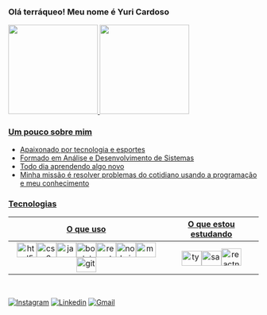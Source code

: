### Olá terráqueo! Meu nome é Yuri Cardoso
<div style="display: inline_block;">
<a href="https://github.com/lllYuriCardoso">
<img height="180em" src="https://github-readme-stats.vercel.app/api?username=lllYuriCardoso&show_icons=true&theme=dark&include_all_commits=true&count_private=true"/>
<img height="180em" src="https://github-readme-stats.vercel.app/api/top-langs/?username=lllYuriCardoso&layout=compact&langs_count=8&theme=dark"/>
</div>

 
<!--!
[lllYuriCardoso](https://github-readme-stats.vercel.app/api?username=lllYuriCardoso&show_icons=true&theme=dark)
[![lllYuriCardoso](https://github-readme-stats.vercel.app/api/top-langs/?username=lllYuriCardoso&layout=compact&theme=dark)](https://github.com/lllYuriCardoso/github-readme-stats)
<img height="99%" width="450" src="https://github-readme-stats.vercel.app/api/top-langs/?username=lllYuriCardoso&layout=compact&langs_count=7&theme=dark"/>
-->


### Um pouco sobre mim
- Apaixonado por tecnologia e esportes
- Formado em Análise e Desenvolvimento de Sistemas
- Todo dia aprendendo algo novo
- Minha missão é resolver problemas do cotidiano usando a programação e meu conhecimento
 

 ### Tecnologias
 O que uso | O que estou estudando
 :-----------------: | :-------------------:
<img aling="center" alt="html5" height="30" width="40" src="https://cdn.jsdelivr.net/gh/devicons/devicon/icons/html5/html5-plain.svg"><img aling="center" alt="css3" height="30" width="40" src="https://cdn.jsdelivr.net/gh/devicons/devicon/icons/css3/css3-plain.svg"><img aling="center" alt="javascript" height="30" width="40" src="https://cdn.jsdelivr.net/gh/devicons/devicon/icons/javascript/javascript-original.svg"><img aling="center" alt="bootstrap" height="30" width="40" src="https://cdn.jsdelivr.net/gh/devicons/devicon/icons/bootstrap/bootstrap-plain.svg"><img aling="center" alt="react" height="30" width="40" src="https://cdn.jsdelivr.net/gh/devicons/devicon/icons/react/react-original.svg"><img aling="center" alt="node.js" height="30" width="40" src="https://cdn.jsdelivr.net/gh/devicons/devicon/icons/nodejs/nodejs-plain.svg"><img aling="center" alt="mongodb" height="30" width="40" src="https://cdn.jsdelivr.net/gh/devicons/devicon/icons/mongodb/mongodb-original.svg"><img aling="center" alt="git" height="30" width="40" src="https://cdn.jsdelivr.net/gh/devicons/devicon/icons/git/git-plain.svg"> | <img aling="center" alt="typescript" height="30" width="40" src="https://cdn.jsdelivr.net/gh/devicons/devicon/icons/typescript/typescript-plain.svg"><img aling="center" alt="saas" height="30" width="40" src="https://cdn.jsdelivr.net/gh/devicons/devicon/icons/sass/sass-original.svg"><img aling="center" alt="reactnative" height="35" width="40" src="https://img.icons8.com/nolan/256/react-native.png">

 
<!--
#### Tecnologias que eu uso
<div style="display: inline_block; float:"><br/>
    <img aling="center" alt="html5" height="30" width="40" src="https://cdn.jsdelivr.net/gh/devicons/devicon/icons/html5/html5-plain.svg">
    <img aling="center" alt="css3" height="30" width="40" src="https://cdn.jsdelivr.net/gh/devicons/devicon/icons/css3/css3-plain.svg">
    <img aling="center" alt="javascript" height="30" width="40" src="https://cdn.jsdelivr.net/gh/devicons/devicon/icons/javascript/javascript-original.svg">
    <img aling="center" alt="react" height="30" width="40" src="https://cdn.jsdelivr.net/gh/devicons/devicon/icons/react/react-original.svg">
    <img aling="center" alt="bootstrap" height="30" width="40" src="https://cdn.jsdelivr.net/gh/devicons/devicon/icons/bootstrap/bootstrap-plain.svg">
    <img aling="center" alt="node.js" height="30" width="40" src="https://cdn.jsdelivr.net/gh/devicons/devicon/icons/nodejs/nodejs-plain.svg">
    <img aling="center" alt="mongodb" height="30" width="40" src="https://cdn.jsdelivr.net/gh/devicons/devicon/icons/mongodb/mongodb-original.svg">
    <img aling="center" alt="git" height="30" width="40" src="https://cdn.jsdelivr.net/gh/devicons/devicon/icons/git/git-plain.svg">
</div>
 -->
 
 <!--
#### O que estou estudando
<div  style="display: inline_block">
     <img aling="center" alt="typescript" height="30" width="40" src="https://cdn.jsdelivr.net/gh/devicons/devicon/icons/typescript/typescript-plain.svg">
     <img aling="center" alt="saas" height="30" width="40" src="https://cdn.jsdelivr.net/gh/devicons/devicon/icons/sass/sass-original.svg">
     <img aling="center" alt="reactnative" height="35" width="40" src="https://img.icons8.com/nolan/256/react-native.png">
</div>
-->
 
 </br>
 
 [![Instagram](https://img.shields.io/badge/Instagram-E4405F?style=for-the-badge&logo=instagram&logoColor=white)]()
 [![Linkedin](https://img.shields.io/badge/LinkedIn-0077B5?style=for-the-badge&logo=linkedin&logoColor=white)](https://www.linkedin.com/in/yagocardoso/)
 [![Gmail](https://img.shields.io/badge/Gmail-D14836?style=for-the-badge&logo=gmail&logoColor=white)](mailto:yuri.yago.cb@gmail.com)
